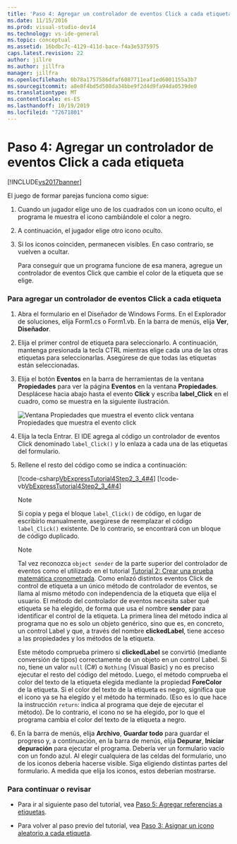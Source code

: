 ```yaml
---
title: 'Paso 4: Agregar un controlador de eventos Click a cada etiqueta | Microsoft Docs'
ms.date: 11/15/2016
ms.prod: visual-studio-dev14
ms.technology: vs-ide-general
ms.topic: conceptual
ms.assetid: 16bdbc7c-4129-411d-bace-f4a3e5375975
caps.latest.revision: 22
author: jillre
ms.author: jillfra
manager: jillfra
ms.openlocfilehash: 0b78a1757586dfaf6087711eaf1ed6001155a3b7
ms.sourcegitcommit: a8e8f4bd5d508da34bbe9f2d4d9fa94da0539de0
ms.translationtype: MT
ms.contentlocale: es-ES
ms.lasthandoff: 10/19/2019
ms.locfileid: "72671801"
---
```

# <a name="step-4-add-a-click-event-handler-to-each-label"></a>Paso 4: Agregar un controlador de eventos Click a cada etiqueta
[!INCLUDE[vs2017banner](../includes/vs2017banner.md)]

El juego de formar parejas funciona como sigue:

1. Cuando un jugador elige uno de los cuadrados con un icono oculto, el programa le muestra el icono cambiándole el color a negro.

2. A continuación, el jugador elige otro icono oculto.

3. Si los iconos coinciden, permanecen visibles. En caso contrario, se vuelven a ocultar.

   Para conseguir que un programa funcione de esa manera, agregue un controlador de eventos Click que cambie el color de la etiqueta que se elige.

### <a name="to-add-a-click-event-handler-to-each-label"></a>Para agregar un controlador de eventos Click a cada etiqueta

1. Abra el formulario en el Diseñador de Windows Forms. En el Explorador de soluciones, elija Form1.cs o Form1.vb. En la barra de menús, elija **Ver**, **Diseñador**.

2. Elija el primer control de etiqueta para seleccionarlo. A continuación, mantenga presionada la tecla CTRL mientras elige cada una de las otras etiquetas para seleccionarlas. Asegúrese de que todas las etiquetas están seleccionadas.

3. Elija el botón **Eventos** en la barra de herramientas de la ventana **Propiedades** para ver la página **Eventos** en la ventana **Propiedades**. Desplácese hacia abajo hasta el evento **Click** y escriba **label_Click** en el cuadro, como se muestra en la siguiente ilustración.

     ![Ventana Propiedades que muestra el evento click](../ide/media/express-labelclick.png "Express_labelClick") ventana Propiedades que muestra el evento click

4. Elija la tecla Entrar. El IDE agrega al código un controlador de eventos Click denominado `label_Click()` y lo enlaza a cada una de las etiquetas del formulario.

5. Rellene el resto del código como se indica a continuación:

     [!code-csharp[VbExpressTutorial4Step2_3_4#4](../snippets/csharp/VS_Snippets_VBCSharp/vbexpresstutorial4step2_3_4/cs/form1.cs#4)]
     [!code-vb[VbExpressTutorial4Step2_3_4#4](../snippets/visualbasic/VS_Snippets_VBCSharp/vbexpresstutorial4step2_3_4/vb/form1.vb#4)]

    > [!NOTE]
    > Si copia y pega el bloque `label_Click()` de código, en lugar de escribirlo manualmente, asegúrese de reemplazar el código `label_Click()` existente. De lo contrario, se encontrará con un bloque de código duplicado.

    > [!NOTE]
    > Tal vez reconozca `object sender` de la parte superior del controlador de eventos como el utilizado en el tutorial [Tutorial 2: Crear una prueba matemática cronometrada](../ide/tutorial-2-create-a-timed-math-quiz.md). Como enlazó distintos eventos Click de control de etiqueta a un único método de controlador de eventos, se llama al mismo método con independencia de la etiqueta que elija el usuario. El método del controlador de eventos necesita saber qué etiqueta se ha elegido, de forma que usa el nombre **sender** para identificar el control de la etiqueta. La primera línea del método indica al programa que no es solo un objeto genérico, sino que es, en concreto, un control Label y que, a través del nombre **clickedLabel**, tiene acceso a las propiedades y los métodos de la etiqueta.

     Este método comprueba primero si **clickedLabel** se convirtió (mediante conversión de tipos) correctamente de un objeto en un control Label. Si no, tiene un valor `null` (C#) o `Nothing` (Visual Basic) y no es preciso ejecutar el resto del código del método. Luego, el método comprueba el color del texto de la etiqueta elegida mediante la propiedad **ForeColor** de la etiqueta. Si el color del texto de la etiqueta es negro, significa que el icono ya se ha elegido y el método ha terminado. (Eso es lo que hace la instrucción `return`: indica al programa que deje de ejecutar el método). De lo contrario, el icono no se ha elegido, por lo que el programa cambia el color del texto de la etiqueta a negro.

6. En la barra de menús, elija **Archivo**, **Guardar todo** para guardar el progreso y, a continuación, en la barra de menús, elija **Depurar**, **Iniciar depuración** para ejecutar el programa. Debería ver un formulario vacío con un fondo azul. Al elegir cualquiera de las celdas del formulario, uno de los iconos debería hacerse visible. Siga eligiendo distintas partes del formulario. A medida que elija los iconos, estos deberían mostrarse.

### <a name="to-continue-or-review"></a>Para continuar o revisar

- Para ir al siguiente paso del tutorial, vea [Paso 5: Agregar referencias a etiquetas](../ide/step-5-add-label-references.md).

- Para volver al paso previo del tutorial, vea [Paso 3: Asignar un icono aleatorio a cada etiqueta](../ide/step-3-assign-a-random-icon-to-each-label.md).
